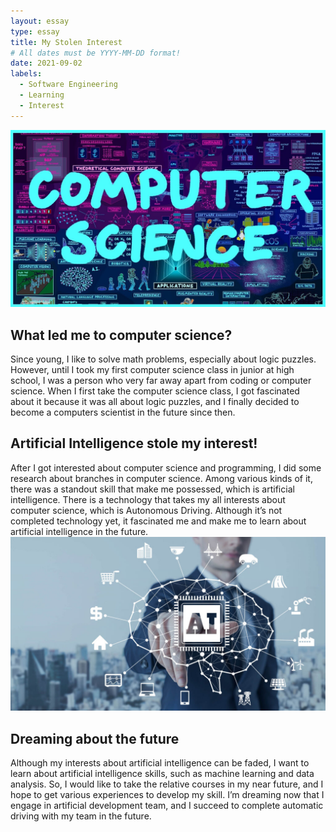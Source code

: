 ```yaml
---
layout: essay
type: essay
title: My Stolen Interest
# All dates must be YYYY-MM-DD format!
date: 2021-09-02
labels:
  - Software Engineering
  - Learning
  - Interest
---
```


<img class="ui medium left floated image" src="../images/cs.png">

## What led me to computer science?

Since young, I like to solve math problems, especially about logic puzzles. However, until I took my first computer science class in junior at high school, I was a person who very far away apart from coding or computer science. When I first take the computer science class, I got fascinated about it because it was all about logic puzzles, and I finally decided to become a computers scientist in the future since then. 

## Artificial Intelligence stole my interest!

After I got interested about computer science and programming, I did some research about branches in computer science. Among various kinds of it, there was a standout skill that make me possessed, which is artificial intelligence. There is a technology that takes my all interests about computer science, which is Autonomous Driving. Although it’s not completed technology yet, it fascinated me and make me to learn about artificial intelligence in the future.
<img class="ui medium right floated image" src="../images/AI.png">

## Dreaming about the future

Although my interests about artificial intelligence can be faded, I want to learn about artificial intelligence skills, such as machine learning and data analysis. So, I would like to take the relative courses in my near future, and I hope to get various experiences to develop my skill. I’m dreaming now that I engage in artificial development team, and I succeed to complete automatic driving with my team in the future. 
